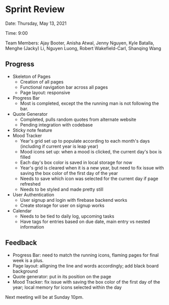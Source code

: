 # Sprint Review
Date: Thursday, May 13, 2021

Time: 9:00

Team Members: Ajay Booter, Anisha Atwal, Jenny Nguyen, Kyle Batalla, Menghe (Jacky) Li, Nguyen Luong, Robert Wakefield-Carl, Shanqing Wang

## Progress
- Skeleton of Pages
  - Creation of all pages 
  - Functional navigation bar across all pages
  - Page layout: responsive
- Progress Bar
  - Most is completed, except the the running man is not following the bar.
- Quote Generator
  - Completed, pulls random quotes from alternate website
  - Pending integration with codebase
- Sticky note feature
- Mood Tracker
  - Year's grid set up to populate according to each month's days (including if current year is leap year)
  - Mood icons set up: when a mood is clicked, the current day's box is filled
  - Each day's box color is saved in local storage for now
  - Year's grid is cleared when it is a new year, but need to fix issue with saving the box color of the first day of the year
  - Needs to save which icon was selected for the current day if page refreshed
  - Needs to be styled and made pretty still
- User Authentication
  - User signup and login with firebase backend works
  - Create storage for user on signup works
- Calendar
  - Needs to be tied to daily log, upcoming tasks
  - Have tags for entries based on due date, main entry vs nested information

## Feedback
- Progress Bar: need to match the running icons, flaming pages for final week is a plus.
- Page layout: alligning the line and words accordingly; add black board background
- Quote generator: put in its position on the page
- Mood Tracker: fix issue with saving the box color of the first day of the year; local memory for icons selected within the day

Next meeting will be at Sunday 10pm.